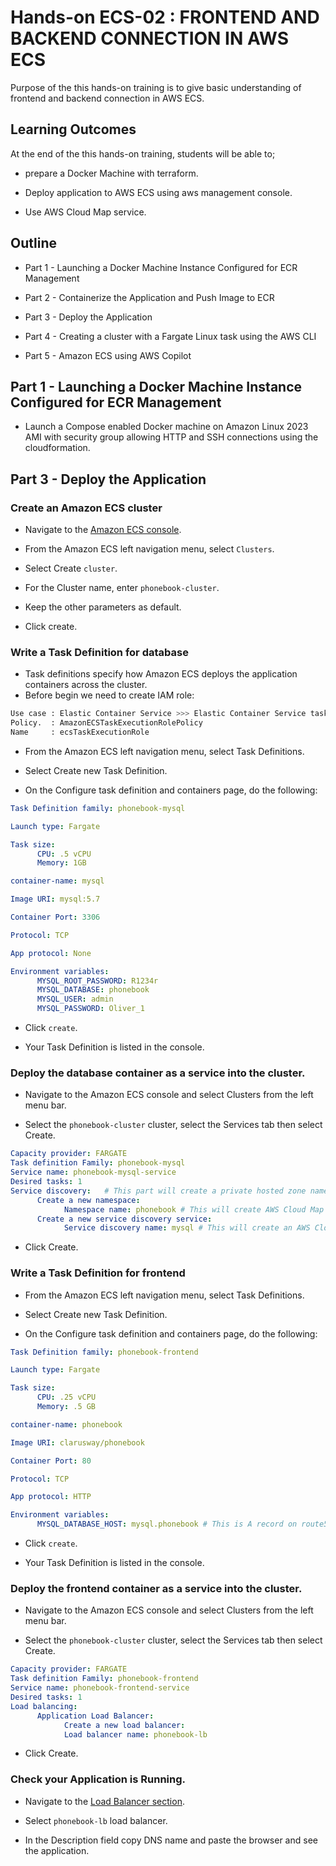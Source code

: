 # Hands-on ECS-02 : FRONTEND AND BACKEND CONNECTION IN AWS ECS

Purpose of the this hands-on training is to give basic understanding of frontend and backend connection in AWS ECS.

## Learning Outcomes

At the end of the this hands-on training, students will be able to;

- prepare a Docker Machine with terraform.

- Deploy application to AWS ECS using aws management console.

- Use AWS Cloud Map service.

## Outline

- Part 1 - Launching a Docker Machine Instance Configured for ECR Management

- Part 2 - Containerize the Application and Push Image to ECR

- Part 3 - Deploy the Application

- Part 4 - Creating a cluster with a Fargate Linux task using the AWS CLI

- Part 5 - Amazon ECS using AWS Copilot

## Part 1 - Launching a Docker Machine Instance Configured for ECR Management

- Launch a Compose enabled Docker machine on Amazon Linux 2023 AMI with security group allowing HTTP and SSH connections using the cloudformation.

## Part 3 - Deploy the Application

### Create an Amazon ECS cluster

- Navigate to the [Amazon ECS console](https://console.aws.amazon.com/ecs/home?).

- From the Amazon ECS left navigation menu, select `Clusters`.

- Select Create `cluster`.

- For the Cluster name, enter `phonebook-cluster`.

- Keep the other parameters as default.

- Click create.

### Write a Task Definition for database

- Task definitions specify how Amazon ECS deploys the application containers across the cluster.
- Before begin we need to create IAM role:

```bash
Use case : Elastic Container Service >>> Elastic Container Service task
Policy.  : AmazonECSTaskExecutionRolePolicy
Name     : ecsTaskExecutionRole
```

- From the Amazon ECS left navigation menu, select Task Definitions.

- Select Create new Task Definition.

- On the Configure task definition and containers page, do the following:

```yaml
Task Definition family: phonebook-mysql

Launch type: Fargate

Task size:
      CPU: .5 vCPU
      Memory: 1GB 

container-name: mysql

Image URI: mysql:5.7

Container Port: 3306

Protocol: TCP

App protocol: None

Environment variables:
      MYSQL_ROOT_PASSWORD: R1234r
      MYSQL_DATABASE: phonebook
      MYSQL_USER: admin
      MYSQL_PASSWORD: Oliver_1
```

- Click `create`.

- Your Task Definition is listed in the console.



### Deploy the database container as a service into the cluster.

- Navigate to the Amazon ECS console and select Clusters from the left menu bar.

- Select the `phonebook-cluster` cluster, select the Services tab then select Create.

```yaml
Capacity provider: FARGATE
Task definition Family: phonebook-mysql
Service name: phonebook-mysql-service
Desired tasks: 1
Service discovery:   # This part will create a private hosted zone named phonebook and `mysql.phonebook` record on the route53 service.
      Create a new namespace:
            Namespace name: phonebook # This will create AWS Cloud Map namespace
      Create a new service discovery service:
            Service discovery name: mysql # This will create an AWS Cloud Map service under AWS Cloud Map namespace phonebook.
```

- Click Create.


### Write a Task Definition for frontend

- From the Amazon ECS left navigation menu, select Task Definitions.

- Select Create new Task Definition.

- On the Configure task definition and containers page, do the following:

```yaml
Task Definition family: phonebook-frontend

Launch type: Fargate

Task size:
      CPU: .25 vCPU
      Memory: .5 GB 

container-name: phonebook

Image URI: clarusway/phonebook

Container Port: 80

Protocol: TCP

App protocol: HTTP

Environment variables:
      MYSQL_DATABASE_HOST: mysql.phonebook # This is A record on route53 service for phonebook-mysql-service tasks.
```

- Click `create`.

- Your Task Definition is listed in the console.


### Deploy the frontend container as a service into the cluster.

- Navigate to the Amazon ECS console and select Clusters from the left menu bar.

- Select the `phonebook-cluster` cluster, select the Services tab then select Create.

```yaml
Capacity provider: FARGATE
Task definition Family: phonebook-frontend
Service name: phonebook-frontend-service
Desired tasks: 1
Load balancing:
      Application Load Balancer: 
            Create a new load balancer:
            Load balancer name: phonebook-lb
```

- Click Create.



### Check your Application is Running.

- Navigate to the [Load Balancer section](https://console.aws.amazon.com/ec2/v2/home?#LoadBalancers:).

- Select `phonebook-lb` load balancer.

- In the Description field copy DNS name and paste the browser and see the application.